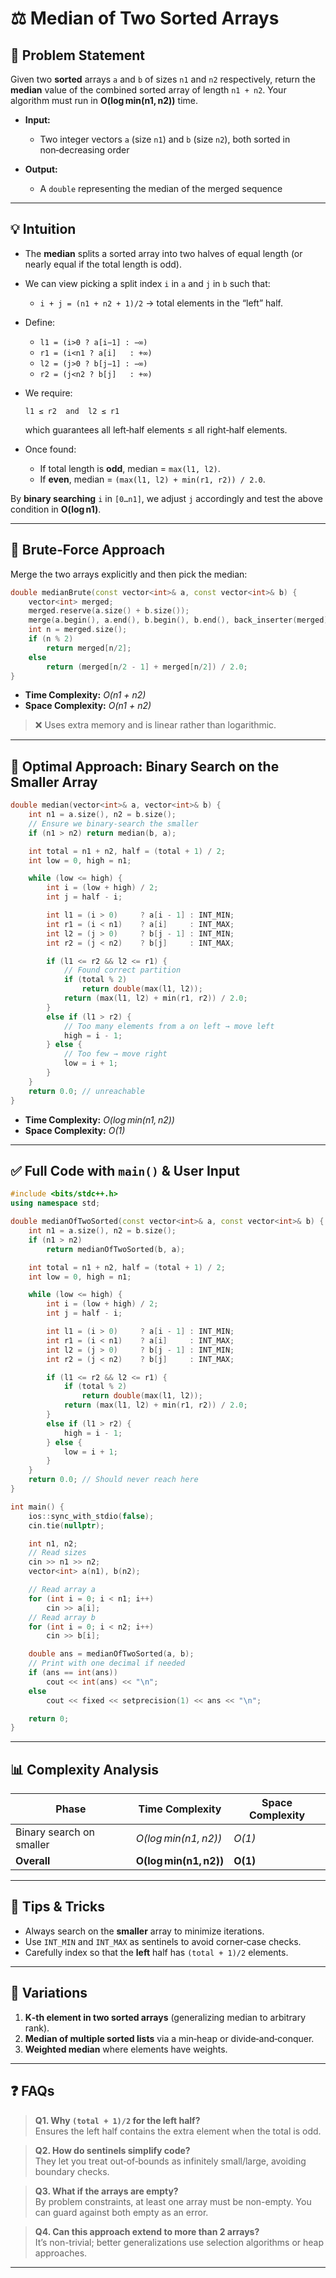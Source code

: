 # ⚖️ Median of Two Sorted Arrays


## 📄 Problem Statement

Given two **sorted** arrays `a` and `b` of sizes `n1` and `n2` respectively, return the **median** value of the combined sorted array of length `n1 + n2`. Your algorithm must run in **O(log min(n1, n2))** time.

* **Input:**

  * Two integer vectors `a` (size `n1`) and `b` (size `n2`), both sorted in non‑decreasing order
* **Output:**

  * A `double` representing the median of the merged sequence

---

## 💡 Intuition

* The **median** splits a sorted array into two halves of equal length (or nearly equal if the total length is odd).
* We can view picking a split index `i` in `a` and `j` in `b` such that:

  * `i + j = (n1 + n2 + 1)/2` → total elements in the “left” half.
* Define:

  * `l1 = (i>0 ? a[i−1] : −∞)`
  * `r1 = (i<n1 ? a[i]   : +∞)`
  * `l2 = (j>0 ? b[j−1] : −∞)`
  * `r2 = (j<n2 ? b[j]   : +∞)`
* We require:

  ```
  l1 ≤ r2  and  l2 ≤ r1
  ```

  which guarantees all left‑half elements ≤ all right‑half elements.
* Once found:

  * If total length is **odd**, median = `max(l1, l2)`.
  * If **even**, median = `(max(l1, l2) + min(r1, r2)) / 2.0`.

By **binary searching** `i` in `[0…n1]`, we adjust `j` accordingly and test the above condition in **O(log n1)**.

---

## 🐢 Brute‑Force Approach

Merge the two arrays explicitly and then pick the median:

```cpp
double medianBrute(const vector<int>& a, const vector<int>& b) {
    vector<int> merged;
    merged.reserve(a.size() + b.size());
    merge(a.begin(), a.end(), b.begin(), b.end(), back_inserter(merged));
    int n = merged.size();
    if (n % 2)
        return merged[n/2];
    else
        return (merged[n/2 - 1] + merged[n/2]) / 2.0;
}
```

* **Time Complexity:** *O(n1 + n2)*
* **Space Complexity:** *O(n1 + n2)*

> ❌ Uses extra memory and is linear rather than logarithmic.

---

## 🚀 Optimal Approach: Binary Search on the Smaller Array

```cpp
double median(vector<int>& a, vector<int>& b) {
    int n1 = a.size(), n2 = b.size();
    // Ensure we binary-search the smaller
    if (n1 > n2) return median(b, a);

    int total = n1 + n2, half = (total + 1) / 2;
    int low = 0, high = n1;

    while (low <= high) {
        int i = (low + high) / 2;
        int j = half - i;

        int l1 = (i > 0)     ? a[i - 1] : INT_MIN;
        int r1 = (i < n1)    ? a[i]     : INT_MAX;
        int l2 = (j > 0)     ? b[j - 1] : INT_MIN;
        int r2 = (j < n2)    ? b[j]     : INT_MAX;

        if (l1 <= r2 && l2 <= r1) {
            // Found correct partition
            if (total % 2)
                return double(max(l1, l2));
            return (max(l1, l2) + min(r1, r2)) / 2.0;
        }
        else if (l1 > r2) {
            // Too many elements from a on left → move left
            high = i - 1;
        } else {
            // Too few → move right
            low = i + 1;
        }
    }
    return 0.0; // unreachable
}
```

* **Time Complexity:** *O(log min(n1, n2))*
* **Space Complexity:** *O(1)*

---

## ✅ Full Code with `main()` & User Input

```cpp
#include <bits/stdc++.h>
using namespace std;

double medianOfTwoSorted(const vector<int>& a, const vector<int>& b) {
    int n1 = a.size(), n2 = b.size();
    if (n1 > n2) 
        return medianOfTwoSorted(b, a);

    int total = n1 + n2, half = (total + 1) / 2;
    int low = 0, high = n1;

    while (low <= high) {
        int i = (low + high) / 2;
        int j = half - i;

        int l1 = (i > 0)     ? a[i - 1] : INT_MIN;
        int r1 = (i < n1)    ? a[i]     : INT_MAX;
        int l2 = (j > 0)     ? b[j - 1] : INT_MIN;
        int r2 = (j < n2)    ? b[j]     : INT_MAX;

        if (l1 <= r2 && l2 <= r1) {
            if (total % 2)
                return double(max(l1, l2));
            return (max(l1, l2) + min(r1, r2)) / 2.0;
        }
        else if (l1 > r2) {
            high = i - 1;
        } else {
            low = i + 1;
        }
    }
    return 0.0; // Should never reach here
}

int main() {
    ios::sync_with_stdio(false);
    cin.tie(nullptr);

    int n1, n2;
    // Read sizes
    cin >> n1 >> n2;
    vector<int> a(n1), b(n2);

    // Read array a
    for (int i = 0; i < n1; i++) 
        cin >> a[i];
    // Read array b
    for (int i = 0; i < n2; i++) 
        cin >> b[i];

    double ans = medianOfTwoSorted(a, b);
    // Print with one decimal if needed
    if (ans == int(ans)) 
        cout << int(ans) << "\n";
    else 
        cout << fixed << setprecision(1) << ans << "\n";

    return 0;
}
```

---

## 📊 Complexity Analysis

| Phase                    | Time Complexity        | Space Complexity |
| ------------------------ | ---------------------- | ---------------- |
| Binary search on smaller | *O(log min(n1, n2))*   | *O(1)*           |
| **Overall**              | **O(log min(n1, n2))** | **O(1)**         |

---

## 🎯 Tips & Tricks

* Always search on the **smaller** array to minimize iterations.
* Use `INT_MIN` and `INT_MAX` as sentinels to avoid corner‑case checks.
* Carefully index so that the **left** half has `(total + 1)/2` elements.

---

## 🔄 Variations

1. **K‑th element in two sorted arrays** (generalizing median to arbitrary rank).
2. **Median of multiple sorted lists** via a min‑heap or divide‑and‑conquer.
3. **Weighted median** where elements have weights.

---

## ❓ FAQs

> **Q1. Why `(total + 1)/2` for the left half?** <br>
> Ensures the left half contains the extra element when the total is odd.

> **Q2. How do sentinels simplify code?** <br>
> They let you treat out‑of‑bounds as infinitely small/large, avoiding boundary checks.

> **Q3. What if the arrays are empty?** <br>
> By problem constraints, at least one array must be non-empty. You can guard against both empty as an error.

> **Q4. Can this approach extend to more than 2 arrays?** <br>
> It’s non-trivial; better generalizations use selection algorithms or heap approaches.

---

